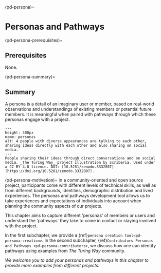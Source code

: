 (pd-persona)=
# Personas and Pathways

(pd-persona-prerequisites)=
## Prerequisites
None. 

(pd-persona-summary)=
## Summary
A persona is a detail of an imaginary user or member, based on real-world observations and understandings of existing members or potential future members.
It is meaningful when paired with pathways through which these personas engage with a project.

```{figure} ../figures/personas.*
---
height: 400px
name: personas
alt: 4 people with diverse appearances are talking to each other, sharing ideas directly with each other and also sharing on social media.
---
People sharing their ideas through direct conversations and on social media. _The Turing Way_ project illustration by Scriberia. Used under a CC-BY 4.0 licence. DOI: [10.5281/zenodo.3332807](https://doi.org/10.5281/zenodo.3332807).
```


(pd-persona-motivation)=
In a community-oriented and open source project, participants come with different levels of technical skills, as well as from different backgrounds, identities, demographic distribution and lived experiences.
The personas and pathways development tool allows us to take experiences and expectations of individuals into account when planning the community aspects of our projects.

This chapter aims to capture different 'personas' of members or users and understand the 'pathways' they take to come in contact or staying involved with the project.

In the first subchapter, we provide a {ref}`persona creation tool<pd-persona-creation>`.
In the second subchapter, {ref}`Contributors Personas and Pathways <pd-persona-contributors>`, we discuss how one can identify pathways using examples from _The Turing Way_ community.

*We welcome you to add your personas and pathways in this chapter to provide more examples from different projects.*

